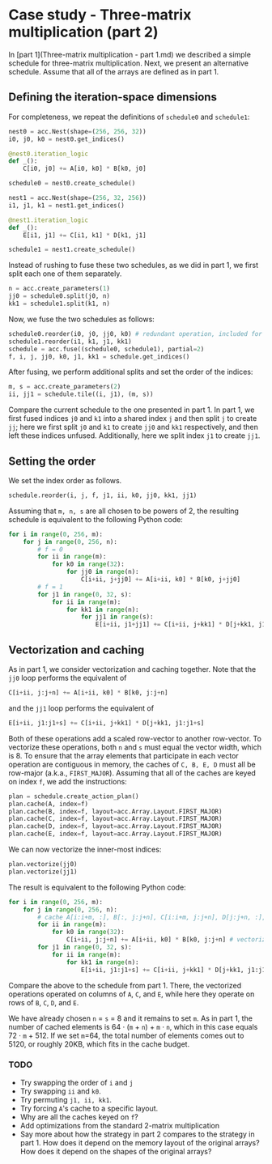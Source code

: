 [//]: # (Project: Accera)
[//]: # (Version: 1.2.0)

# Case study - Three-matrix multiplication (part 2)
In [part 1](Three-matrix multiplication - part 1.md) we described a simple schedule for three-matrix multiplication. Next, we present an alternative schedule. Assume that all of the arrays are defined as in part 1.

## Defining the iteration-space dimensions
For completeness, we repeat the definitions of `schedule0` and `schedule1`:
```python
nest0 = acc.Nest(shape=(256, 256, 32))
i0, j0, k0 = nest0.get_indices()

@nest0.iteration_logic
def _():
    C[i0, j0] += A[i0, k0] * B[k0, j0]

schedule0 = nest0.create_schedule()

nest1 = acc.Nest(shape=(256, 32, 256))
i1, j1, k1 = nest1.get_indices()

@nest1.iteration_logic
def _():
    E[i1, j1] += C[i1, k1] * D[k1, j1]

schedule1 = nest1.create_schedule()
```
Instead of rushing to fuse these two schedules, as we did in part 1, we first split each one of them separately.
```python
n = acc.create_parameters(1)
jj0 = schedule0.split(j0, n)
kk1 = schedule1.split(k1, n)
```
Now, we fuse the two schedules as follows:
```python
schedule0.reorder(i0, j0, jj0, k0) # redundant operation, included for clarity
schedule1.reorder(i1, k1, j1, kk1)
schedule = acc.fuse((schedule0, schedule1), partial=2)
f, i, j, jj0, k0, j1, kk1 = schedule.get_indices()
```
After fusing, we perform additional splits and set the order of the indices:
```python
m, s = acc.create_parameters(2)
ii, jj1 = schedule.tile((i, j1), (m, s))
```
Compare the current schedule to the one presented in part 1. In part 1, we first fused indices `j0` and `k1` into a shared index `j` and then split `j` to create `jj`; here we first split `j0` and `k1` to create `jj0` and `kk1` respectively, and then left these indices unfused. Additionally, here we split index `j1` to create `jj1`.

## Setting the order
We set the index order as follows.
```python
schedule.reorder(i, j, f, j1, ii, k0, jj0, kk1, jj1)
```
Assuming that `m, n, s` are all chosen to be powers of 2, the resulting schedule is equivalent to the following Python code:
```python
for i in range(0, 256, m):
    for j in range(0, 256, n):
        # f = 0
        for ii in range(m):
            for k0 in range(32):
                for jj0 in range(n):
                    C[i+ii, j+jj0] += A[i+ii, k0] * B[k0, j+jj0]
        # f = 1
        for j1 in range(0, 32, s):
            for ii in range(m):
                for kk1 in range(n):
                    for jj1 in range(s):
                        E[i+ii, j1+jj1] += C[i+ii, j+kk1] * D[j+kk1, j1+jj1]
```

## Vectorization and caching
As in part 1, we consider vectorization and caching together. Note that the `jj0` loop performs the equivalent of
```python
C[i+ii, j:j+n] += A[i+ii, k0] * B[k0, j:j+n]
```
and the `jj1` loop performs the equivalent of
```python
E[i+ii, j1:j1+s] += C[i+ii, j+kk1] * D[j+kk1, j1:j1+s]
```
Both of these operations add a scaled row-vector to another row-vector. To vectorize these operations, both `n` and `s` must equal the vector width, which is 8. To ensure that the array elements that participate in each vector operation are contiguous in memory, the caches of `C, B, E, D` must all be row-major (a.k.a., `FIRST_MAJOR`). Assuming that all of the caches are keyed on index `f`, we add the instructions:
```Python
plan = schedule.create_action_plan()
plan.cache(A, index=f)
plan.cache(B, index=f, layout=acc.Array.Layout.FIRST_MAJOR)
plan.cache(C, index=f, layout=acc.Array.Layout.FIRST_MAJOR)
plan.cache(D, index=f, layout=acc.Array.Layout.FIRST_MAJOR)
plan.cache(E, index=f, layout=acc.Array.Layout.FIRST_MAJOR)
```
We can now vectorize the inner-most indices:
```python
plan.vectorize(jj0)
plan.vectorize(jj1)
```
The result is equivalent to the following Python code:
```python
for i in range(0, 256, m):
    for j in range(0, 256, n):
        # cache A[i:i+m, :], B[:, j:j+n], C[i:i+m, j:j+n], D[j:j+n, :], E[i:i+m, :]
        for ii in range(m):
            for k0 in range(32):
                C[i+ii, j:j+n] += A[i+ii, k0] * B[k0, j:j+n] # vectorized index jj0
        for j1 in range(0, 32, s):
            for ii in range(m):
                for kk1 in range(n):
                    E[i+ii, j1:j1+s] += C[i+ii, j+kk1] * D[j+kk1, j1:j1+s] # vectorized index jj1
```
Compare the above to the schedule from part 1. There, the vectorized operations operated on columns of `A`, `C`, and `E`, while here they operate on rows of `B`, `C`, `D`, and `E`.

We have already chosen `n` = `s` = 8 and it remains to set `m`. As in part 1, the number of cached elements is
64 &middot; (`m` + `n`) + `m` &middot; `n`, which in this case equals 72 &middot; `m` + 512. If we set `m`=64, the total number of elements comes out to 5120, or roughly 20KB, which fits in the cache budget.

### TODO
* Try swapping the order of `i` and `j`
* Try swapping `ii` and `k0`.
* Try permuting `j1, ii, kk1`.
* Try forcing `A`'s cache to a specific layout.
* Why are all the caches keyed on `f`?
* Add optimizations from the standard 2-matrix multiplication
* Say more about how the strategy in part 2 compares to the strategy in part 1. How does it depend on the memory layout of the original arrays? How does it depend on the shapes of the original arrays?
